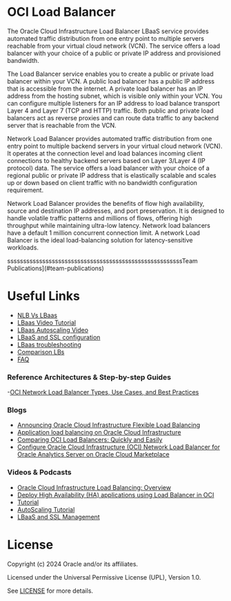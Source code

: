 # OCI Load Balancer

The Oracle Cloud Infrastructure Load Balancer LBaaS service provides automated traffic distribution from one entry point to multiple servers reachable from your virtual cloud network (VCN). The service offers a load balancer with your choice of a public or private IP address and provisioned bandwidth.

The Load Balancer service enables you to create a public or private load balancer within your VCN. A public load balancer has a public IP address that is accessible from the internet. A private load balancer has an IP address from the hosting subnet, which is visible only within your VCN. You can configure multiple listeners  for an IP address to load balance transport Layer 4 and Layer 7 (TCP and HTTP) traffic. Both public and private load balancers act as reverse proxies and can route data traffic to any backend server that is reachable from the VCN.

Network Load Balancer provides automated traffic distribution from one entry point to multiple backend servers in your virtual cloud network (VCN). It operates at the connection level and load balances incoming client connections to healthy backend servers based on Layer 3/Layer 4 (IP protocol) data. The service offers a load balancer with your choice of a regional public or private IP address that is elastically scalable and scales up or down based on client traffic with no bandwidth configuration requirement.

Network Load Balancer provides the benefits of flow high availability, source and destination IP addresses, and port preservation. It is designed to handle volatile traffic patterns and millions of flows, offering high throughput while maintaining ultra-low latency. Network load balancers have a default 1 million concurrent connection limit. A network Load Balancer is the ideal load-balancing solution for latency-sensitive workloads.

sssssssssssssssssssssssssssssssssssssssssssssssssssssssTeam Publications](#team-publications)

 
# Useful Links

- [NLB Vs LBaas](https://www.ateam-oracle.com/post/comparing-oci-load-balancers)
- [LBaas Video Tutorial](https://www.youtube.com/watch?v=88wIK_zZVzw)
- [LBaas Autoscaling Video](https://www.youtube.com/watch?v=2A9tq3rDkVM)
- [LBaaS and SSL configuration](https://www.youtube.com/watch?v=8VzFO-kPGDI)
- [LBaas troubleshooting](https://www.ateam-oracle.com/post/loadbalancer-troubleshooting)
- [Comparison LBs](https://www.ateam-oracle.com/post/comparing-oci-load-balancers)
- [FAQ](https://www.oracle.com/cloud/networking/load-balancing/faq/)


### Reference Architectures & Step-by-step Guides
-[OCI Network Load Balancer Types, Use Cases, and Best Practices](https://www.ateam-oracle.com/post/oci-network-load-balancer-types-use-cases-and-best-practice)

### Blogs
 
- [Announcing Oracle Cloud Infrastructure Flexible Load Balancing](https://blogs.oracle.com/cloud-infrastructure/post/announcing-oracle-cloud-infrastructure-flexible-load-balancing)
- [Application load balancing on Oracle Cloud Infrastructure](https://blogs.oracle.com/developers/post/application-load-balancing-on-oracle-cloud-infrastructure)
- [Comparing OCI Load Balancers: Quickly and Easily](https://www.ateam-oracle.com/post/comparing-oci-load-balancers)
- [Configure Oracle Cloud Infrastructure (OCI) Network Load Balancer for Oracle Analytics Server on Oracle Cloud Marketplace](https://blogs.oracle.com/analytics/post/configure-oracle-cloud-infrastructure-oci-network-load-balancer-for-oracle-analytics-server-on-oracle-cloud-marketplace)

### Videos & Podcasts

- [Oracle Cloud Infrastructure Load Balancing: Overview](https://www.youtube.com/watch?v=HaCzcFrTF-g)
- [Deploy High Availability (HA) applications using Load Balancer in OCI](https://www.youtube.com/watch?v=bOwEwfu78Zg)
- [Tutorial](https://www.youtube.com/watch?v=88wIK_zZVzw)
- [AutoScaling Tutorial](https://www.youtube.com/watch?v=2A9tq3rDkVM)
- [LBaaS and SSL Management](https://www.youtube.com/watch?v=8VzFO-kPGDI)


# License

Copyright (c) 2024 Oracle and/or its affiliates.

Licensed under the Universal Permissive License (UPL), Version 1.0.

See [LICENSE](https://github.com/oracle-devrel/technology-engineering/blob/main/LICENSE) for more details.
